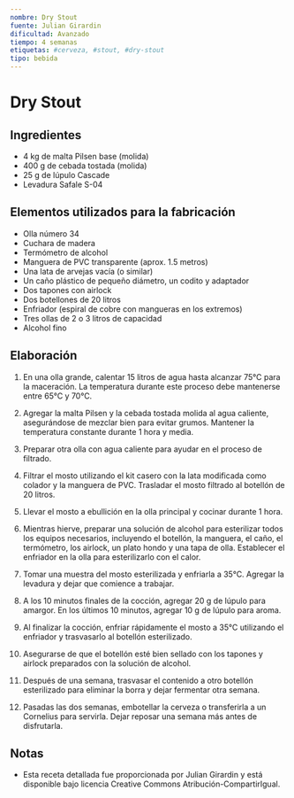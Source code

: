 ```yaml
---
nombre: Dry Stout
fuente: Julian Girardin
dificultad: Avanzado
tiempo: 4 semanas
etiquetas: #cerveza, #stout, #dry-stout
tipo: bebida
---
```


# Dry Stout

## Ingredientes

- 4 kg de malta Pilsen base (molida)
- 400 g de cebada tostada (molida)
- 25 g de lúpulo Cascade
- Levadura Safale S-04

## Elementos utilizados para la fabricación

- Olla número 34
- Cuchara de madera
- Termómetro de alcohol
- Manguera de PVC transparente (aprox. 1.5 metros)
- Una lata de arvejas vacía (o similar)
- Un caño plástico de pequeño diámetro, un codito y adaptador
- Dos tapones con airlock
- Dos botellones de 20 litros
- Enfriador (espiral de cobre con mangueras en los extremos)
- Tres ollas de 2 o 3 litros de capacidad
- Alcohol fino

## Elaboración

1. En una olla grande, calentar 15 litros de agua hasta alcanzar 75°C para la maceración. La temperatura durante este proceso debe mantenerse entre 65°C y 70°C.

2. Agregar la malta Pilsen y la cebada tostada molida al agua caliente, asegurándose de mezclar bien para evitar grumos. Mantener la temperatura constante durante 1 hora y media.

3. Preparar otra olla con agua caliente para ayudar en el proceso de filtrado.

4. Filtrar el mosto utilizando el kit casero con la lata modificada como colador y la manguera de PVC. Trasladar el mosto filtrado al botellón de 20 litros.

5. Llevar el mosto a ebullición en la olla principal y cocinar durante 1 hora.

6. Mientras hierve, preparar una solución de alcohol para esterilizar todos los equipos necesarios, incluyendo el botellón, la manguera, el caño, el termómetro, los airlock, un plato hondo y una tapa de olla. Establecer el enfriador en la olla para esterilizarlo con el calor.

7. Tomar una muestra del mosto esterilizada y enfriarla a 35°C. Agregar la levadura y dejar que comience a trabajar.

8. A los 10 minutos finales de la cocción, agregar 20 g de lúpulo para amargor. En los últimos 10 minutos, agregar 10 g de lúpulo para aroma.

9. Al finalizar la cocción, enfriar rápidamente el mosto a 35°C utilizando el enfriador y trasvasarlo al botellón esterilizado.

10. Asegurarse de que el botellón esté bien sellado con los tapones y airlock preparados con la solución de alcohol.

11. Después de una semana, trasvasar el contenido a otro botellón esterilizado para eliminar la borra y dejar fermentar otra semana.

12. Pasadas las dos semanas, embotellar la cerveza o transferirla a un Cornelius para servirla. Dejar reposar una semana más antes de disfrutarla.

## Notas

- Esta receta detallada fue proporcionada por Julian Girardin y está disponible bajo licencia Creative Commons Atribución-CompartirIgual.
